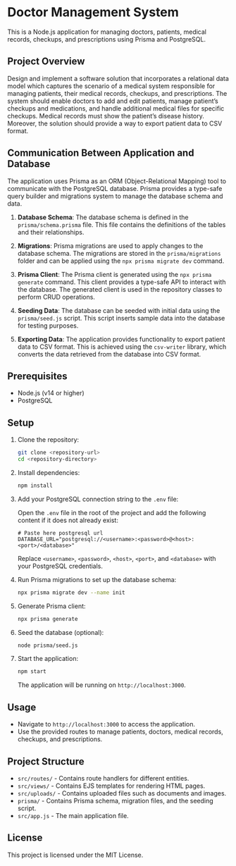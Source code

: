 # Doctor Management System

This is a Node.js application for managing doctors, patients, medical records, checkups, and prescriptions using Prisma and PostgreSQL.

## Project Overview

Design and implement a software solution that incorporates a relational data model which captures the scenario of a medical system responsible for managing patients, their medical records, checkups, and prescriptions. The system should enable doctors to add and edit patients, manage patient’s checkups and medications, and handle additional medical files for specific checkups. Medical records must show the patient’s disease history. Moreover, the solution should provide a way to export patient data to CSV format.

## Communication Between Application and Database

The application uses Prisma as an ORM (Object-Relational Mapping) tool to communicate with the PostgreSQL database. Prisma provides a type-safe query builder and migrations system to manage the database schema and data.

1. **Database Schema**: The database schema is defined in the `prisma/schema.prisma` file. This file contains the definitions of the tables and their relationships.

2. **Migrations**: Prisma migrations are used to apply changes to the database schema. The migrations are stored in the `prisma/migrations` folder and can be applied using the `npx prisma migrate dev` command.

3. **Prisma Client**: The Prisma client is generated using the `npx prisma generate` command. This client provides a type-safe API to interact with the database. The generated client is used in the repository classes to perform CRUD operations.

4. **Seeding Data**: The database can be seeded with initial data using the `prisma/seed.js` script. This script inserts sample data into the database for testing purposes.

5. **Exporting Data**: The application provides functionality to export patient data to CSV format. This is achieved using the `csv-writer` library, which converts the data retrieved from the database into CSV format.

## Prerequisites

- Node.js (v14 or higher)
- PostgreSQL

## Setup

1. Clone the repository:

   ```sh
   git clone <repository-url>
   cd <repository-directory>
   ```

2. Install dependencies:

   ```sh
   npm install
   ```

3. Add your PostgreSQL connection string to the `.env` file:

   Open the `.env` file in the root of the project and add the following content if it does not already exist:
    
   ```properties
   # Paste here postgresql url 
   DATABASE_URL="postgresql://<username>:<password>@<host>:<port>/<database>"
   ```

   Replace `<username>`, `<password>`, `<host>`, `<port>`, and `<database>` with your PostgreSQL credentials.

4. Run Prisma migrations to set up the database schema:

   ```sh
   npx prisma migrate dev --name init
   ```

5. Generate Prisma client:

   ```sh
   npx prisma generate
   ```

6. Seed the database (optional):

   ```sh
   node prisma/seed.js
   ```

7. Start the application:

   ```sh
   npm start
   ```

   The application will be running on `http://localhost:3000`.

## Usage

- Navigate to `http://localhost:3000` to access the application.
- Use the provided routes to manage patients, doctors, medical records, checkups, and prescriptions.

## Project Structure

- `src/routes/` - Contains route handlers for different entities.
- `src/views/` - Contains EJS templates for rendering HTML pages.
- `src/uploads/` - Contains uploaded files such as documents and images.
- `prisma/` - Contains Prisma schema, migration files, and the seeding script.
- `src/app.js` - The main application file.

## License

This project is licensed under the MIT License.
